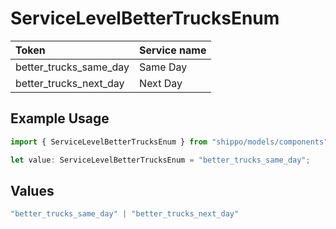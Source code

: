 # ServiceLevelBetterTrucksEnum

|Token | Service name|
|:---|:---|
| better_trucks_same_day | Same Day|
| better_trucks_next_day | Next Day|


## Example Usage

```typescript
import { ServiceLevelBetterTrucksEnum } from "shippo/models/components";

let value: ServiceLevelBetterTrucksEnum = "better_trucks_same_day";
```

## Values

```typescript
"better_trucks_same_day" | "better_trucks_next_day"
```